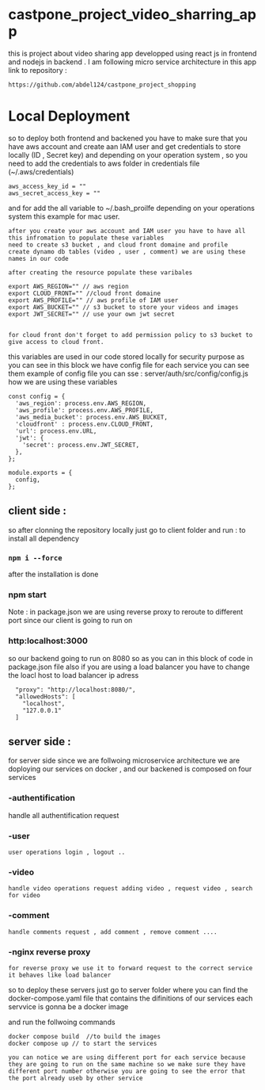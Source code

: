 # castpone_project_video_sharring_app
this is project about video sharing app developped using react js in frontend and nodejs in backend . I am following micro service architecture
in this app
link to repository : 

````
https://github.com/abdel124/castpone_project_shopping
````

# Local Deployment 
so to deploy both frontend and backened you have to make sure that you have aws account and create aan IAM user and get credentials to store locally (ID , Secret key) and depending on your operation system , so you need to add the credentials to aws folder in credentials file
(~/.aws/credentials)
````
aws_access_key_id = ""
aws_secret_access_key = ""
````

and for add the all variable to ~/.bash_proilfe depending on your operations system this example for mac user.

````
after you create your aws account and IAM user you have to have all this infromation to populate these variables
need to create s3 bucket , and cloud front domaine and profile  
create dynamo db tables (video , user , comment) we are using these names in our code

after creating the resource populate these varibales

export AWS_REGION="" // aws region
export CLOUD_FRONT="" //cloud front domaine
export AWS_PROFILE="" // aws profile of IAM user
export AWS_BUCKET="" // s3 bucket to store your videos and images
export JWT_SECRET="" // use your own jwt secret


for cloud front don't forget to add permission policy to s3 bucket to give access to cloud front.
````

this variables are used in our code stored locally for security purpose as you can see in this block we have config file for each service
you can see them example of config file you can sse : server/auth/src/config/config.js how we are using these variables
````
const config = {
  'aws_region': process.env.AWS_REGION,
  'aws_profile': process.env.AWS_PROFILE,
  'aws_media_bucket': process.env.AWS_BUCKET,
  'cloudfront' : process.env.CLOUD_FRONT,
  'url': process.env.URL,
  'jwt': {
    'secret': process.env.JWT_SECRET,
  },
};

module.exports = {
  config,
};
````
## client side :
so after clonning the repository locally just go to client folder and run :
to install all dependency 
### `npm i --force`

after the installation is done 
### npm start

Note : in package.json we are using reverse proxy to reroute to different port since our client is going to run on 
### http:localhost:3000

so our backend going to run on 8080 so as you can in this 
block of code in package.json file also if you are using a load balancer you have to change the loacl host to load balancer ip adress
````
  "proxy": "http://localhost:8080/",
  "allowedHosts": [
    "localhost",
    "127.0.0.1"
  ]
````

## server side :
for server side since we are follwoing microservice architecture we are doploying our services on docker , and our backened is composed on four services
### -authentification
   handle all authentification request
### -user
    user operations login , logout .. 
### -video
    handle video operations request adding video , request video , search for video
### -comment
    handle comments request , add comment , remove comment ....
### -nginx reverse proxy
    for reverse proxy we use it to forward request to the correct service it behaves like load balancer

so to deploy these servers just go to server folder where you can find the docker-compose.yaml file that  contains the difinitions of 
our services each servvice is gonna be a docker image

and run the follwoing commands
````
docker compose build  //to build the images
docker compose up // to start the services

you can notice we are using different port for each service because they are going to run on the same machine so we make sure they have different port number otherwise you are going to see the error that the port already useb by other service 
````



